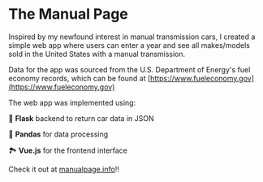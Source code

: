 # The Manual Page

Inspired by my newfound interest in manual transmission cars, I created a simple web app where users can enter a year and see all makes/models sold in the United States with a manual transmission.

Data for the app was sourced from the U.S. Department of Energy's fuel economy records, which can be found at [https://www.fueleconomy.gov](https://www.fueleconomy.gov)

The web app was implemented using:

🐍 **Flask** backend to return car data in JSON

🐼 **Pandas** for data processing

🏞️ **Vue.js** for the frontend interface

Check it out at [manualpage.info](https://manualpage.info/):bangbang:

